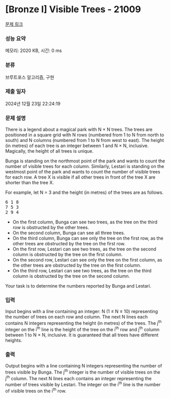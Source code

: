 # [Bronze I] Visible Trees - 21009 

[문제 링크](https://www.acmicpc.net/problem/21009) 

### 성능 요약

메모리: 2020 KB, 시간: 0 ms

### 분류

브루트포스 알고리즘, 구현

### 제출 일자

2024년 12월 23일 22:24:19

### 문제 설명

<p>There is a legend about a magical park with N × N trees. The trees are positioned in a square grid with N rows (numbered from 1 to N from north to south) and N columns (numbered from 1 to N from west to east). The height (in metres) of each tree is an integer between 1 and N × N, inclusive. Magically, the height of all trees is unique.</p>

<p>Bunga is standing on the northmost point of the park and wants to count the number of visible trees for each column. Similarly, Lestari is standing on the westmost point of the park and wants to count the number of visible trees for each row. A tree X is visible if all other trees in front of the tree X are shorter than the tree X.</p>

<p>For example, let N = 3 and the height (in metres) of the trees are as follows.</p>

<pre>6 1 8
7 5 3
2 9 4</pre>

<ul>
	<li>On the first column, Bunga can see two trees, as the tree on the third row is obstructed by the other trees.</li>
	<li>On the second column, Bunga can see all three trees.</li>
	<li>On the third column, Bunga can see only the tree on the first row, as the other trees are obstructed by the tree on the first row.</li>
	<li>On the first row, Lestari can see two trees, as the tree on the second column is obstructed by the tree on the first column.</li>
	<li>On the second row, Lestari can see only the tree on the first column, as the other trees are obstructed by the tree on the first column.</li>
	<li>On the third row, Lestari can see two trees, as the tree on the third column is obstructed by the tree on the second column.</li>
</ul>

<p>Your task is to determine the numbers reported by Bunga and Lestari.</p>

### 입력 

 <p>Input begins with a line containing an integer: N (1 ≤ N ≤ 10) representing the number of trees on each row and column. The next N lines each contains N integers representing the height (in metres) of the trees. The j<sup>th</sup> integer on the i<sup>th</sup> line is the height of the tree on the i<sup>th</sup> row and j<sup>th</sup> column between 1 to N × N, inclusive. It is guaranteed that all trees have different heights.</p>

### 출력 

 <p>Output begins with a line containing N integers representing the number of trees visible by Bunga. The j<sup>th</sup> integer is the number of visible trees on the j<sup>th</sup> column. The next N lines each contains an integer representing the number of trees visible by Lestari. The integer on the i<sup>th</sup> line is the number of visible trees on the i<sup>th</sup> row.</p>

